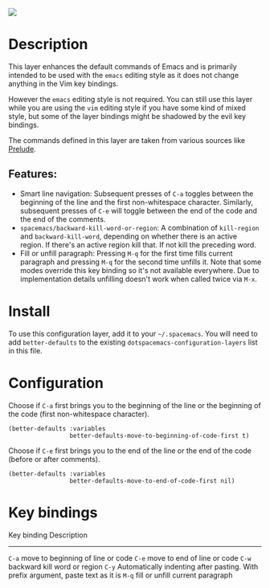 ![](img/emacs.png)

Description
===========

This layer enhances the default commands of Emacs and is primarily
intended to be used with the `emacs` editing style as it does not change
anything in the Vim key bindings.

However the `emacs` editing style is not required. You can still use
this layer while you are using the `vim` editing style if you have some
kind of mixed style, but some of the layer bindings might be shadowed by
the evil key bindings.

The commands defined in this layer are taken from various sources like
[Prelude](https://github.com/bbatsov/prelude).

Features:
---------

-   Smart line navigation: Subsequent presses of `C-a` toggles between
    the beginning of the line and the first non-whitespace character.
    Similarly, subsequent presses of `C-e` will toggle between the end
    of the code and the end of the comments.
-   `spacemacs/backward-kill-word-or-region`: A combination of
    `kill-region` and `backward-kill-word`, depending on whether there
    is an active region. If there\'s an active region kill that. If not
    kill the preceding word.
-   Fill or unfill paragraph: Pressing `M-q` for the first time fills
    current paragraph and pressing `M-q` for the second time unfills it.
    Note that some modes override this key binding so it\'s not
    available everywhere. Due to implementation details unfilling
    doesn\'t work when called twice via `M-x`.

Install
=======

To use this configuration layer, add it to your `~/.spacemacs`. You will
need to add `better-defaults` to the existing
`dotspacemacs-configuration-layers` list in this file.

Configuration
=============

Choose if `C-a` first brings you to the beginning of the line or the
beginning of the code (first non-whitespace character).

``` {.commonlisp org-language="emacs-lisp"}
(better-defaults :variables
                 better-defaults-move-to-beginning-of-code-first t)
```

Choose if `C-e` first brings you to the end of the line or the end of
the code (before or after comments).

``` {.commonlisp org-language="emacs-lisp"}
(better-defaults :variables
                 better-defaults-move-to-end-of-code-first nil)
```

Key bindings
============

  Key binding   Description
  ------------- ----------------------------------------------------------------------------------
  `C-a`         move to beginning of line or code
  `C-e`         move to end of line or code
  `C-w`         backward kill word or region
  `C-y`         Automatically indenting after pasting. With prefix argument, paste text as it is
  `M-q`         fill or unfill current paragraph
